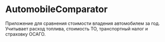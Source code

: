 # AutomobileComparator
Приложение для сравнения стоимости владения автомобилем за год. Учитывает расход топлива, стоимость ТО, транспортный налог и страховку ОСАГО.
